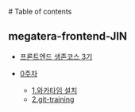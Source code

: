 ‌# Table of contents

## megatera-frontend-JIN

- [프론트엔드 생존코스 3기](README.md)

- [0주차](week0/README.md)

  - [1.와카타임 설치](week0/waka-time.md)
  - [2.git-training](week0/git-training.md)
